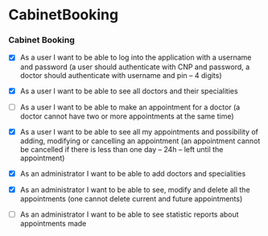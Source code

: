 # CabinetBooking
### Cabinet Booking

- [x] As a user I want to be able to log into the application with a username and password (a user should authenticate with
CNP and password, a doctor should authenticate with username and pin – 4 digits)

- [x] As a user I want to be able to see all doctors and their specialities

- [ ] As a user I want to be able to make an appointment for a doctor (a doctor cannot have two or more appointments at
the same time)

- [x] As a user I want to be able to see all my appointments and possibility of adding, modifying or cancelling an
appointment (an appointment cannot be cancelled if there is less than one day – 24h – left until the appointment)

- [x] As an administrator I want to be able to add doctors and specialities

- [x] As an administrator I want to be able to see, modify and delete all the appointments (one cannot delete current and
future appointments)

- [ ] As an administrator I want to be able to see statistic reports about appointments made

